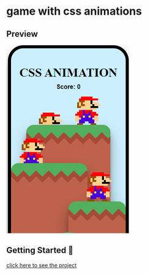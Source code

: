 # game with css animations

## Preview

![](https://github.com/fabio-andres/game-with-css/blob/master/Captura%20de%20pantalla%202022-08-18%20014434.png)

## Getting Started 🚀

[click here to see the project](https://fabio-andres.github.io/stopwatch/)
